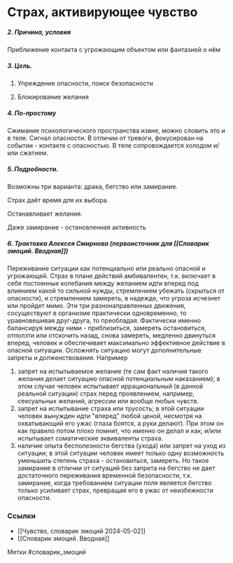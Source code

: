 

#  Страх, активирующее чувство

##### 2. Причина, условия
Приближение контакта с угрожающим объектом или фантазией о нём

##### 3. Цель.
1. Упреждение опасности, поиск безопасности
 
 2. Блокирование желания

##### 4. По-простому
Сжимание психологического пространства извне, можно словить это и в теле. Сигнал опасности. В отличии от тревоги, фокусирован на событии - контакте с опасностью. В теле сопровождается холодом и/или сжатием.

##### 5. Подробности.
Возможны три варианта: драка, бегство или замирание.

Страх даёт время для их выбора.

Останавливает желания.

Даже замирание - остановленная активность


##### 6. Трактовка Алексея Смирнова (первоисточник для [[Словарик эмоций. Вводная]])

Переживание ситуации как потенциально или реально опасной и угрожающей. Страх в плане действий амбивалентен, т.к. включает в себя постоянные колебания между желанием идти вперед под влиянием какой то сильной нужды, стремлением убежать (скрыться от опасности), и стремлением замереть, в надежде, что угроза исчезнет или пройдет мимо. Эти три разнонаправленных движения, сосуществуют в организме практически одновременно, то уравновешивая друг-друга, то преобладая. Фактически именно балансируя между ними - приблизиться, замереть остановиться, отползти или отскочить назад, снова замереть, медленно двинуться вперед, человек и обеспечивает максимально эффективное действие в опасной ситуации. Осложнять ситуацию могут дополнительные запреты и долженствования. Например   
  
1) запрет на испытываемое желание (те сам факт наличия такого желания делает ситуацию опасной потенциальным наказанием); в этом случае человек испытывает иррациональный (в данной реальной ситуации) страх перед проявлением, например, сексуальных желаний, агрессии или вообще любых чувств.   
2) запрет на испытывание страха или трусость; в этой ситуации человек вынужден идти "вперед" любой ценой, несмотря на охватывающий его ужас (глаза боятся, а руки делают). При этом он как правило потом плохо помнит, что именно он делал и как, и/или испытывает соматические эквиваленты страха.   
3) наличие опыта бесполезности бегства (ухода) или запрет на уход из ситуации; в этой ситуации человек имеет только одну возможность уменьшить степень страха - остановиться, замереть. Но такое замирание в отличии от ситуаций без запрета на бегство не дает достаточного переживания временной безопасности, т.к. замирание, когда требованием ситуации поля является бегство только усиливает страх, превращая его в ужас от неизбежности опасности.


### Ссылки
- [[Чувство, словарик эмоций 2024-05-02]]
- [[Словарик эмоций. Вводная]]

Метки #словарик_эмоций 


